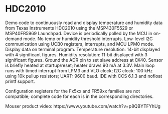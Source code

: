 # HDC2010
 
Demo code to continuously read and display temperature and humidity data from Texas Instruments HDC2010 using the MSP430F5529 or MSP40FR5969 Launchpad.
Device is periodically polled by the MCU in on-demand mode. No temp or humidity threshold interrupts.
Low-level I2C communication using UCB0 registers, interrupts, and MCU LPM0 mode. Display data on terminal program.
Temperature resolution: 14-bit displayed with 4 significant figures.
Humidity resolution: 11-bit displayed with 3 significant figures. Ground the ADR pin to set slave address at 0X40.
Sensor is briefly heated at startup/reset; heater draws 90 mA at 3.3V.
Main loop runs with timed interrupt from LPM3 and VLO clock; I2C clock: 100 kHz using 10k pullup resistors; UART: 9600 baud.
IDE with CCS 6.1.3 and nofloat printf support.

<p>Configuration registers for the Fx5xx and FR59xx families are not compatible; complete code for each is in the corresponding directories.

<p>Mouser product video: https://www.youtube.com/watch?v=p8QBYTFYhUg
